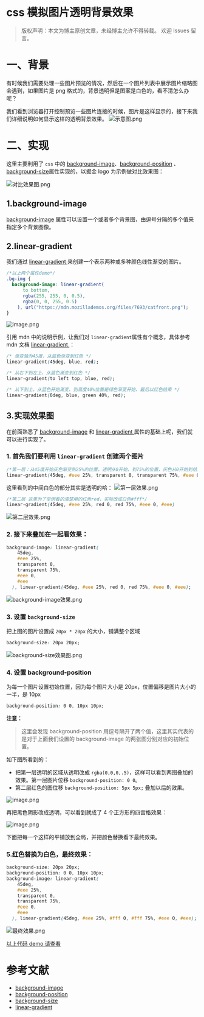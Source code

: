 # css 模拟图片透明背景效果

> 版权声明：本文为博主原创文章，未经博主允许不得转载。 欢迎 Issues 留言。

# 一、背景

有时候我们需要处理一些图片预览的情况，然后在一个图片列表中展示图片缩略图会遇到，如果图片是 png 格式的，背景透明但是图案是白色的，看不清怎么办呢？

我们看到浏览器打开控制预览一些图片连接的时候，图片是这样显示的，接下来我们详细说明如何显示这样的透明背景效果。
![示意图.png](https://p1-juejin.byteimg.com/tos-cn-i-k3u1fbpfcp/2bd7072c46d1412e8528f1cefecc6820~tplv-k3u1fbpfcp-watermark.image?)

# 二、实现

这里主要利用了 `css` 中的 [background-image](https://developer.mozilla.org/zh-CN/docs/Web/CSS/background-image)、[background-position](https://developer.mozilla.org/zh-CN/docs/Web/CSS/background-position) 、[background-size](https://developer.mozilla.org/zh-CN/docs/Web/CSS/background-size)属性实现的，以掘金 logo 为示例做对比效果图：

![对比效果图.png](https://p6-juejin.byteimg.com/tos-cn-i-k3u1fbpfcp/44ebccdfee204ec0b262cd761b22e42e~tplv-k3u1fbpfcp-watermark.image?)

## 1.background-image

[background-image](https://developer.mozilla.org/zh-CN/docs/Web/CSS/background-image) 属性可以设置一个或者多个背景图，由逗号分隔的多个值来指定多个背景图像。

## 2.linear-gradient

我们通过 [linear-gradient ](<https://developer.mozilla.org/zh-CN/docs/Web/CSS/gradient/linear-gradient()>) 来创建一个表示两种或多种颜色线性渐变的图片。

```css
/*以上两个属性demo*/
.bg-img {
  background-image: linear-gradient(
      to bottom,
      rgba(255, 255, 0, 0.5),
      rgba(0, 0, 255, 0.5)
    ), url("https://mdn.mozillademos.org/files/7693/catfront.png");
}
```

![image.png](https://p6-juejin.byteimg.com/tos-cn-i-k3u1fbpfcp/a8b6146c2d1443419ac908b0e39f1282~tplv-k3u1fbpfcp-watermark.image?)

引用 mdn 中的说明示例，让我们对 `linear-gradient`属性有个概念，具体参考 mdn 文档 [linear-gradient ](<https://developer.mozilla.org/zh-CN/docs/Web/CSS/gradient/linear-gradient()>) ：

```css
/* 渐变轴为45度，从蓝色渐变到红色 */
linear-gradient(45deg, blue, red);

/* 从右下到左上、从蓝色渐变到红色 */
linear-gradient(to left top, blue, red);

/* 从下到上，从蓝色开始渐变、到高度40%位置是绿色渐变开始、最后以红色结束 */
linear-gradient(0deg, blue, green 40%, red);
```

## 3.实现效果图

在前面熟悉了 [background-image](https://developer.mozilla.org/zh-CN/docs/Web/CSS/background-image) 和 [linear-gradient ](<https://developer.mozilla.org/zh-CN/docs/Web/CSS/gradient/linear-gradient()>) 属性的基础上呢，我们就可以进行实现了。

### 1. 首先我们要利用 `linear-gradient` 创建两个图片

```css
/*第一层：从45度开始灰色渐变到25%的位置，透明从0开始，到75%的位置，灰色从0开始到结束，这样有清晰的间隔线*/
linear-gradient(45deg, #eee 25%, transparent 0, transparent 75%, #eee 0, #eee)
```

这里看到的中间白色的部分其实是透明的哈：
![第一层效果.png](https://p6-juejin.byteimg.com/tos-cn-i-k3u1fbpfcp/225be0c235824c9ab2b1856208e22ed4~tplv-k3u1fbpfcp-watermark.image?)

```css
/*第二层 这里为了举例看的清楚用的红色red，实际改成白色#fff*/
linear-gradient(45deg, #eee 25%, red 0, red 75%, #eee 0, #eee)
```

![第二层效果.png](https://p1-juejin.byteimg.com/tos-cn-i-k3u1fbpfcp/c82a0db00d884b6982206122effa9dca~tplv-k3u1fbpfcp-watermark.image?)

### 2. 接下来叠加在一起看效果：

```css
background-image: linear-gradient(
    45deg,
    #eee 25%,
    transparent 0,
    transparent 75%,
    #eee 0,
    #eee
  ), linear-gradient(45deg, #eee 25%, red 0, red 75%, #eee 0, #eee);
```

![background-image效果.png](https://p1-juejin.byteimg.com/tos-cn-i-k3u1fbpfcp/8a1b85fbf8384340bf405975b4782642~tplv-k3u1fbpfcp-watermark.image?)

### 3. 设置 `background-size`

把上图的图片设置成 `20px * 20px` 的大小，铺满整个区域

```css
background-size: 20px 20px;
```

![background-size效果图.png](https://p1-juejin.byteimg.com/tos-cn-i-k3u1fbpfcp/6731503b466341e089b4b05fc011d5d1~tplv-k3u1fbpfcp-watermark.image?)

### 4. 设置 background-position

为每一个图片设置初始位置，因为每个图片大小是 20px，位置偏移是图片大小的一半，是 10px

```css
background-position: 0 0, 10px 10px;
```

**注意：**

> 这里会发现 background-position 用逗号隔开了两个值，这里其实代表的是对于上面我们设置的 background-image 的两张图分别对应的初始位置。

如下图所看到的：

- 把第一层透明的区域从透明改成 `rgba(0,0,0,.5)`，这样可以看到两图叠加的效果。第一层图片位移 `background-position: 0 0`。
- 第二层红色的图位移 `background-position: 5px 5px;` 叠加以后的效果。

![image.png](https://p6-juejin.byteimg.com/tos-cn-i-k3u1fbpfcp/e5b07301cc90414d954d4a89476d3100~tplv-k3u1fbpfcp-watermark.image?)

再把黑色阴影改成透明，可以看到就成了 4 个正方形的四宫格效果：

![image.png](https://p3-juejin.byteimg.com/tos-cn-i-k3u1fbpfcp/7b805af75c3f450e83517c0a12ce6986~tplv-k3u1fbpfcp-watermark.image?)

下面把每一个这样的平铺放到全局，并把颜色替换看下最终效果。

### 5.红色替换为白色，最终效果：

```css
background-size: 20px 20px;
background-position: 0 0, 10px 10px;
background-image: linear-gradient(
    45deg,
    #eee 25%,
    transparent 0,
    transparent 75%,
    #eee 0,
    #eee
  ), linear-gradient(45deg, #eee 25%, #fff 0, #fff 75%, #eee 0, #eee);
```

![最终效果.png](https://p1-juejin.byteimg.com/tos-cn-i-k3u1fbpfcp/ef64cf4c4f3c4ac7854fdf6bdcb9547d~tplv-k3u1fbpfcp-watermark.image?)

[以上代码 demo 请查看](https://codesandbox.io/s/cssmo-ni-tu-pian-tou-ming-bei-jing-xiao-guo-2tlmev)

# 参考文献

- [background-image](https://developer.mozilla.org/zh-CN/docs/Web/CSS/background-image)
- [background-position](https://developer.mozilla.org/zh-CN/docs/Web/CSS/background-position)
- [background-size](https://developer.mozilla.org/zh-CN/docs/Web/CSS/background-size)
- [linear-gradient ](<https://developer.mozilla.org/zh-CN/docs/Web/CSS/gradient/linear-gradient()>)
